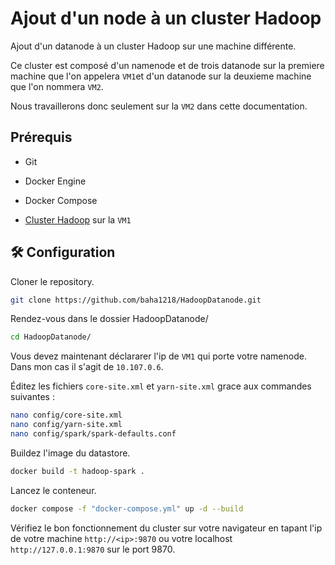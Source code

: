 
# Ajout d'un node à un cluster Hadoop

Ajout d'un datanode à un cluster Hadoop sur une machine différente.

Ce cluster est composé d'un namenode et de trois datanode sur la premiere machine que l'on appelera `VM1`et d'un datanode sur la deuxieme machine que l'on nommera `VM2`.

Nous travaillerons donc seulement sur la `VM2` dans cette documentation.



## Prérequis

- Git

- Docker Engine

- Docker Compose

- [Cluster Hadoop](https://github.com/baha1218/HadoopCluster) sur la `VM1`

## 🛠 Configuration



Cloner le repository.

```bash
git clone https://github.com/baha1218/HadoopDatanode.git
```

Rendez-vous dans le dossier HadoopDatanode/

```bash
cd HadoopDatanode/
```

Vous devez maintenant déclararer l'ip de `VM1` qui porte votre namenode. Dans mon cas il s'agit de `10.107.0.6`. 

Éditez les fichiers `core-site.xml` et `yarn-site.xml` grace aux commandes suivantes :
```bash
nano config/core-site.xml
nano config/yarn-site.xml
nano config/spark/spark-defaults.conf
```

Buildez l'image du datastore.

```bash
docker build -t hadoop-spark .
```

Lancez le conteneur.

```bash
docker compose -f "docker-compose.yml" up -d --build
```

Vérifiez le bon fonctionnement du cluster sur votre navigateur en tapant l'ip de votre machine `http://<ip>:9870` ou votre localhost `http://127.0.0.1:9870` sur le port 9870.